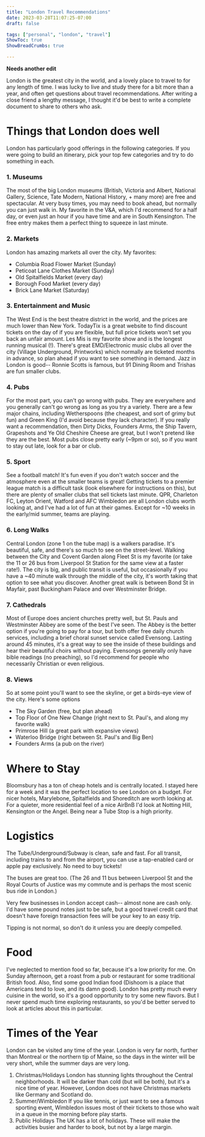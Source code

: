 ```yaml
---
title: "London Travel Recommendations"
date: 2023-03-28T11:07:25-07:00
draft: false

tags: ["personal", "london", "travel"]
ShowToc: true
ShowBreadCrumbs: true

---
```


**Needs another edit**

London is the greatest city in the world, and a lovely place to travel to for any length of time. I was lucky to live and study there for a bit more than a year, and often get questions about travel recommendations. After writing a close friend a lengthy message, I thought it'd be best to write a complete document to share to others who ask.

# Things that London does well
London has particularly good offerings in the following categories. If you were going to build an itinerary, pick your top few categories and try to do something in each. 

### 1. Museums

The most of the big London museums (British, Victoria and Albert, National Gallery, Science, Tate Modern, National History, + many more) are free and spectacular. At very busy times, you may need to book ahead, but normally you can just walk in. My favorite in the V&A, which I'd recommend for a half day, or even just an hour if you have time and are in South Kensington. The free entry makes them a perfect thing to squeeze in last minute.


### 2. Markets

London has amazing markets all over the city. My favorites:
* Columbia Road Flower Market (Sunday)
* Peticoat Lane Clothes Market (Sunday)
* Old Spitalfields Market (every day)
* Borough Food Market (every day)
* Brick Lane Market (Saturday)

### 3. Entertainment and Music

The West End is the best theatre district in the world, and the prices are much lower than New York. TodayTix is a great website to find discount tickets on the day of if you are flexible, but full price tickets won't set you back an unfair amount. Les Mis is my favorite show and is the longest running musical (!). There's great EMD/Electronic music clubs all over the city (Village Underground, Printworks) which normally are ticketed months in advance, so plan ahead if you want to see something in demand. Jazz in London is good-- Ronnie Scotts is famous, but 91 Dining Room and Trishas are fun smaller clubs.

### 4. Pubs 

For the most part, you can't go wrong with pubs. They are everywhere and you generally can't go wrong as long as you try a variety. There are a few major chains, including Wetherspoons (the cheapest, and sort of grimy but fun) and Green King (I'd avoid because they lack character). If you really want a recommendation, then Dirty Dicks, Founders Arms, the Ship Tavern, Grapeshots and Ye Old Cheshire Cheese are great, but I won't pretend like they are the best. Most pubs close pretty early (~9pm or so), so if you want to stay out late, look for a bar or club.

### 5. Sport

See a football match! It's fun even if you don't watch soccer and the atmosphere even at the smaller teams is great! Getting tickets to a premier league match is a difficult task (look elsewhere for instructions on this), but there are plenty of smaller clubs that sell tickets last minute. QPR, Charleton FC, Leyton Orient, Watford and AFC Wimbledon are all London clubs worth looking at, and I've had a lot of fun at their games. Except for ~10 weeks in the early/mid summer, teams are playing.

### 6. Long Walks

Central London (zone 1 on the tube map) is a walkers paradise. It's beautiful, safe, and there's so much to see on the street-level. Walking between the City and Covent Garden along Fleet St is my favorite (or take the 11 or 26 bus from Liverpool St Station for the same view at a faster rate!). The city is big, and public transit is useful, but occasionally if you have a ~40 minute walk through the middle of the city, it's worth taking that option to see what you discover. Another great walk is between Bond St in Mayfair, past Buckingham Palace and over Westminster Bridge.

### 7. Cathedrals

Most of Europe does ancient churches pretty well, but St. Pauls and Westminster Abbey are some of the best I've seen. The Abbey is the better option if you're going to pay for a tour, but both offer free daily church services, including a brief choral sunset service called Evensong. Lasting around 45 minutes, it's a great way to see the inside of these buildings and hear their beautiful choirs without paying. Evensongs generally only have bible readings (no preaching), so I'd recommend for people who necessarily Christian or even religious.

### 8. Views
So at some point you'll want to see the skyline, or get a birds-eye view of the city. Here's some options

* The Sky Garden (free, but plan ahead)
* Top Floor of One New Change (right next to St. Paul's, and along my favorite walk)
* Primrose Hill (a great park with expansive views)
* Waterloo Bridge (right between St. Paul's and Big Ben)
* Founders Arms (a pub on the river)


# Where to Stay
Bloomsbury has a ton of cheap hotels and is centrally located. I stayed here for a week and it was the perfect location to see London on a budget. For nicer hotels, Marylebone, Spitalfields and Shoreditch are worth looking at. For a quieter, more residential feel of a nice AirBnB I'd look at Notting Hill, Kensington or the Angel. Being near a Tube Stop is a high priority.


# Logistics  
The Tube/Underground/Subway is clean, safe and fast. For all transit, including trains to and from the airport, you can use a tap-enabled card or apple pay exclusively. No need to buy tickets!

The buses are great too. (The 26 and 11 bus between Liverpool St and the Royal Courts of Justice was my commute and is perhaps the most scenic bus ride in London.)

Very few businesses in London accept cash-- almost none are cash only. I'd have some pound notes just to be safe, but a good travel credit card that doesn't have foreign transaction fees will be your key to an easy trip.

Tipping is not normal, so don't do it unless you are deeply compelled. 

# Food
I've neglected to mention food so far, because it's a low priority for me. On Sunday afternoon, get a roast from a pub or restaurant for some traditional British food. Also, find some good Indian food (Dishoom is a place that Americans tend to love, and its damn good). London has pretty much every cuisine in the world, so it's a good opportunity to try some new flavors. But I never spend much time exploring restaurants, so you'd be better served to look at articles about this in particular. 

# Times of the Year
London can be visited any time of the year. London is very far north, further than Montreal or the northern tip of Maine, so the days in the winter will be very short, while the summer days are very long. 
1. Christmas/Holidays
London has stunning lights throughout the Central neighborhoods. It will be darker than cold (but will be both), but it's a nice time of year. However, London does not have Christmas markets like Germany and Scotland do.
2. Summer/Wimbledon
If you like tennis, or just want to see a famous sporting event, Wimbledon issues most of their tickets to those who wait in a queue in the morning before play starts. 
3. Public Holidays
The UK has a lot of holidays. These will make the activities busier and harder to book, but not by a large margin.
